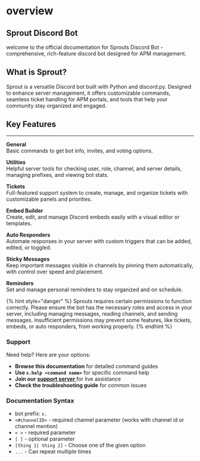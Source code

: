 # overview

## Sprout Discord Bot

welcome to the official documentation for Sprouts Discord Bot - comprehensive, rich-feature discord bot designed for APM management.

## What is Sprout?

Sprout is a versatile Discord bot built with Python and discord.py. Designed to enhance server management, it offers customizable commands, seamless ticket handling for APM portals, and tools that help your community stay organized and engaged.

## Key Features

***

**General**\
Basic commands to get bot info, invites, and voting options.

**Utilities**\
Helpful server tools for checking user, role, channel, and server details, managing prefixes, and viewing bot stats.

**Tickets**\
Full-featured support system to create, manage, and organize tickets with customizable panels and priorities.

**Embed Builder**\
Create, edit, and manage Discord embeds easily with a visual editor or templates.

**Auto Responders**\
Automate responses in your server with custom triggers that can be added, edited, or toggled.

**Sticky Messages**\
Keep important messages visible in channels by pinning them automatically, with control over speed and placement.

**Reminders**\
Set and manage personal reminders to stay organized and on schedule.

{% hint style="danger" %}
Sprouts requires certain permissions to function correctly. Please ensure the bot has the necessary roles and access in your server, including managing messages, reading channels, and sending messages. Insufficient permissions may prevent some features, like tickets, embeds, or auto responders, from working properly.
{% endhint %}

### Support <a href="#support" id="support"></a>

Need help? Here are your options:

* **Browse this documentation** for detailed command guides
* **Use `s.help <command name>`** for specific command help
* **Join our** [**support server** ](https://discord.com/invite/45jND7kH9Q)for live assistance
* **Check the troubleshooting guide** for common issues

### **Documentation Syntax**

* bot prefix: `s.`&#x20;
* `<#channelID>` - required channel parameter (works with channel id or channel mention)
* `< >` - required parameter
* `[ ]` - optional parameter
* `[thing 1| thing 2]` - Choose one of the given option
* `...` - Can repeat multiple times

